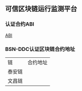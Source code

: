 ## 可信区块链运行监测平台

### 认证合约ABI

[ABI](./ChainStore.abi)

### BSN-DDC认证区块链合约地址
<table>
    <tr>
        <td>链</td>
        <td>合约地址</td>
    </tr>
    <tr>
        <td>泰安链</td>
        <td></td>
    </tr>
    <tr>
        <td>文昌链</td>
        <td></td>
    </tr>
</table>
